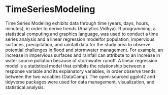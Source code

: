 # TimeSeriesModeling
Time Series Modeling exhibits data through time (years, days, hours, minutes), in order to derive trends (Analytics Vidhya). R programming, a statistical computing and graphics language, was used to conduct a time series analysis and a linear regression modelfor population, impervious surfaces, precipitation, and rainfall data for the study area to observe potential challenges in flood and stormwater management. For example, an increase in impervious surfaces and rainfall can attribute to an increase in water source pollution because of stormwater runoff. A linear regression model is a statistical model that exhibits the relationship between a response variable and its explanatory variables, in order observe trends between the two variables (DataCamp). The open-sourced ggplot2 and tidyverse packages were used for data management, visualization, and statistical analysis.
